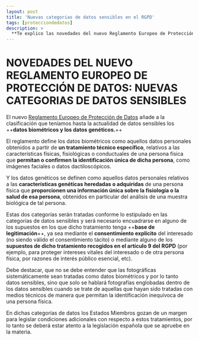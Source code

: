 ```yaml
---
layout: post
title: 'Nuevas categorias de datos sensibles en el RGPD'
tags: [protecciondedatos]
description: >
  **Te explico las novedades del nuevo Reglamento Europeo de Protección de Datos que será de aplicación el próximo 25 de mayo de 2018**
---
```


# **NOVEDADES DEL NUEVO REGLAMENTO EUROPEO DE PROTECCIÓN DE DATOS: NUEVAS CATEGORIAS DE DATOS SENSIBLES**

El nuevo [Reglamento Europeo de Protección de Datos](http://www.boe.es/doue/2016/119/L00001-00088.pdf) añade a la clasificación que teníamos hasta la actualidad de datos sensibles los ++**datos biométricos y los datos genéticos.**++

El reglamento define los datos biométricos como aquellos datos personales obtenidos a partir de **un tratamiento técnico específico**, relativos a las características físicas, fisiológicas o conductuales de una persona física que **permitan o confirmen la identificación única de dicha persona**, como imágenes faciales o datos dactiloscópicos.

Y los datos genéticos se definen como aquellos datos personales relativos a las **características genéticas heredadas o adquiridas** de una persona física que **proporcionen una información única sobre la fisiología o la salud de esa persona**, obtenidos en particular del análisis de una muestra biológica de tal persona.

Estas dos categorías serán tratadas conforme lo estipulado en las categorías de datos sensibles y será necesario encuadrarse en alguno de los supuestos en los que dicho tratamiento tenga ++**base de legitimación**++, ya sea mediante el **consentimiento explícito** del interesado (no siendo válido el consentimiento tácito) o mediante alguno de los **supuestos de dicho tratamiento recogidos en el artículo 9 del RGPD** (por ejemplo, para proteger intereses vitales del interesado o de otra persona física,  por razones de interés público esencial, etc).

Debe destacar, que no se debe entender que las fotográficas sistemáticamente sean tratadas como datos biométricos y por lo tanto datos sensibles, sino que solo se hablará fotografías englobadas dentro de los datos sensibles cuando se trate de aquellas que hayan sido tratadas con medios técnicos de manera que permitan la identificación inequívoca de una persona física. 

En dichas categorías de datos los Estados Miembros gozan de un margen para legislar condiciones adicionales con respecto a estos tratamientos, por lo tanto se deberá estar atento a la legislación española que se apruebe en la materia.  